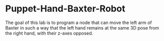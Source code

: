 # Puppet-Hand-Baxter-Robot
The goal of this lab is to program a node that can move the left arm of Baxter in such a way that the left hand remains at the same 3D pose from the right hand, with their z-axes opposed. 
